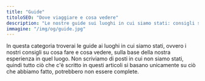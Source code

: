 ```yaml
---
title: "Guide"
titoloSEO: "Dove viaggiare e cosa vedere"
description: "Le nostre guide sui luoghi in cui siamo stati: consigli su cosa vedere, dove andare, come andarci e le nostre esperienze."
immagine: "/img/og/guide.jpg"
---
```

In questa categoria troverai le guide ai luoghi in cui siamo stati, ovvero i nostri consigli su cosa fare e cosa vedere, sulla base della nostra esperienza in quel luogo. Non scriviamo di posti in cui non siamo stati, quindi tutto ciò che c'è scritto in questi articoli si basano unicamente su ciò che abbiamo fatto, potrebbero non essere complete.
